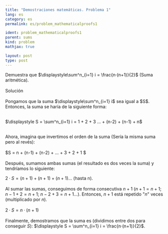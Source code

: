 ```yaml
---
title: "Demostraciones matemáticas. Problema 1"
lang: es
category: es
permalink: es/problem_mathematicalproofs1

ident: problem_mathematicalproofs1
parent: sums
kind: problem
mathjax: true

layout: post
type: post
---
```


<div>
Demuestra que $\displaystyle\sum^n_{i=1} i = \frac{n·(n+1)}{2}$ (Suma aritmética). <br><br>

<div class="bcblue boxdissap">
Solución
</div><br>

<div class="dissap">
Pongamos que la suma $\displaystyle\sum^n_{i=1} i$ sea igual a $S$. Entonces, la suma se haría de la siguiente forma:<br><br>

$\displaystyle S = \sum^n_{i=1} i = 1 + 2 + 3 ... + (n-2) + (n-1) + n$ <br><br>

Ahora, imagina que invertimos el orden de la suma (Sería la misma suma pero al revés): <br><br>
$S = n + (n-1) + (n-2) + ... + 3 + 2 + 1 $<br><br>
Después, sumamos ambas sumas (el resultado es dos veces la suma) y tendríamos lo siguiente:

$2·S = (n+1) + (n+1) + (n+1)...$ (hasta n).<br><br>
Al sumar las sumas, conseguimos de forma consecutiva $n+1$ ($n+1 = n+1$; $n-1 +2 = n+1$; $n-2 +3 = n+1$...). Entonces, $n+1$ está repetido "$n$" veces (multiplicado por $n$).<br><br>
$2·S = n·(n+1)$<br><br>
Finalmente, demostramos que la suma es (dividimos entre dos para conseguir $S$): $\displaystyle S = \sum^n_{i=1} i = \frac{n·(n+1)}{2}$.
</div>
